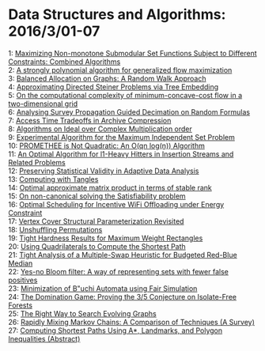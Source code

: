 # Data Structures and Algorithms: 2016/3/01-07  
1: [Maximizing Non-monotone Submodular Set Functions Subject to Different  Constraints: Combined Algorithms](https://doi.org/10.48550/arXiv.1101.2973)  
2: [A strongly polynomial algorithm for generalized flow maximization](https://doi.org/10.48550/arXiv.1307.6809)  
3: [Balanced Allocation on Graphs: A Random Walk Approach](https://doi.org/10.48550/arXiv.1407.2575)  
4: [Approximating Directed Steiner Problems via Tree Embedding](https://doi.org/10.48550/arXiv.1511.06559)  
5: [On the computational complexity of minimum-concave-cost flow in a  two-dimensional grid](https://doi.org/10.48550/arXiv.1602.08515)  
6: [Analysing Survey Propagation Guided Decimation on Random Formulas](https://doi.org/10.48550/arXiv.1602.08519)  
7: [Access Time Tradeoffs in Archive Compression](https://doi.org/10.48550/arXiv.1602.08829)  
8: [Algorithms on Ideal over Complex Multiplication order](https://doi.org/10.48550/arXiv.1602.09037)  
9: [Experimental Algorithm for the Maximum Independent Set Problem](https://doi.org/10.48550/arXiv.0706.3565)  
10: [PROMETHEE is Not Quadratic: An O(qn log(n)) Algorithm](https://doi.org/10.48550/arXiv.1603.00091)  
11: [An Optimal Algorithm for l1-Heavy Hitters in Insertion Streams and  Related Problems](https://doi.org/10.48550/arXiv.1603.00213)  
12: [Preserving Statistical Validity in Adaptive Data Analysis](https://doi.org/10.48550/arXiv.1411.2664)  
13: [Computing with Tangles](https://doi.org/10.48550/arXiv.1503.00190)  
14: [Optimal approximate matrix product in terms of stable rank](https://doi.org/10.48550/arXiv.1507.02268)  
15: [On non-canonical solving the Satisfiability problem](https://doi.org/10.48550/arXiv.1508.00123)  
16: [Optimal Scheduling for Incentive WiFi Offloading under Energy Constraint](https://doi.org/10.48550/arXiv.1603.00585)  
17: [Vertex Cover Structural Parameterization Revisited](https://doi.org/10.48550/arXiv.1603.00770)  
18: [Unshuffling Permutations](https://doi.org/10.48550/arXiv.1601.05962)  
19: [Tight Hardness Results for Maximum Weight Rectangles](https://doi.org/10.48550/arXiv.1602.05837)  
20: [Using Quadrilaterals to Compute the Shortest Path](https://doi.org/10.48550/arXiv.1603.00963)  
21: [Tight Analysis of a Multiple-Swap Heuristic for Budgeted Red-Blue Median](https://doi.org/10.48550/arXiv.1603.00973)  
22: [Yes-no Bloom filter: A way of representing sets with fewer false  positives](https://doi.org/10.48550/arXiv.1603.01060)  
23: [Minimization of B\"uchi Automata using Fair Simulation](https://doi.org/10.48550/arXiv.1603.01107)  
24: [The Domination Game: Proving the 3/5 Conjecture on Isolate-Free Forests](https://doi.org/10.48550/arXiv.1603.01181)  
25: [The Right Way to Search Evolving Graphs](https://doi.org/10.48550/arXiv.1601.08189)  
26: [Rapidly Mixing Markov Chains: A Comparison of Techniques (A Survey)](https://doi.org/10.48550/arXiv.1603.01512)  
27: [Computing Shortest Paths Using A*, Landmarks, and Polygon Inequalities  (Abstract)](https://doi.org/10.48550/arXiv.1603.01607)  